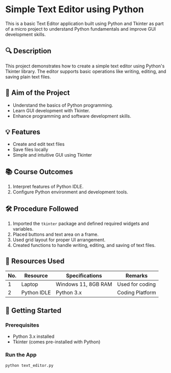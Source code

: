 # Simple Text Editor using Python

This is a basic Text Editor application built using Python and Tkinter as part of a micro project to understand Python fundamentals and improve GUI development skills.

## 🔍 Description

This project demonstrates how to create a simple text editor using Python's Tkinter library. The editor supports basic operations like writing, editing, and saving plain text files.

## 🎯 Aim of the Project

- Understand the basics of Python programming.
- Learn GUI development with Tkinter.
- Enhance programming and software development skills.

## 💡 Features

- Create and edit text files
- Save files locally
- Simple and intuitive GUI using Tkinter

## 📚 Course Outcomes

1. Interpret features of Python IDLE.
2. Configure Python environment and development tools.

## 🛠️ Procedure Followed

1. Imported the `tkinter` package and defined required widgets and variables.
2. Placed buttons and text area on a frame.
3. Used grid layout for proper UI arrangement.
4. Created functions to handle writing, editing, and saving of text files.

## 🧰 Resources Used

| No. | Resource       | Specifications         | Remarks         |
|-----|----------------|------------------------|------------------|
| 1   | Laptop         | Windows 11, 8GB RAM    | Used for coding |
| 2   | Python IDLE    | Python 3.x             | Coding Platform |

## 🚀 Getting Started

### Prerequisites

- Python 3.x installed
- Tkinter (comes pre-installed with Python)

### Run the App

```bash
python text_editor.py
